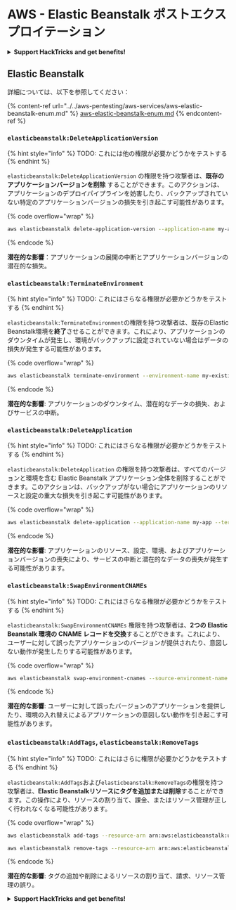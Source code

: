 # AWS - Elastic Beanstalk ポストエクスプロイテーション

<details>

<summary><strong>Support HackTricks and get benefits!</strong></summary>

* もし **HackTricks であなたの会社を宣伝したい** または **PEASS の最新バージョンにアクセスしたい** または **HackTricks を PDF でダウンロードしたい** 場合は、[**SUBSCRIPTION PLANS**](https://github.com/sponsors/carlospolop) をチェックしてください！
* [**公式 PEASS & HackTricks スワッグ**](https://peass.creator-spring.com) を手に入れましょう
* [**The PEASS Family**](https://opensea.io/collection/the-peass-family) を見つけてください。これは私たちの独占的な [**NFTs**](https://opensea.io/collection/the-peass-family) のコレクションです
* 💬 [**Discord グループ**](https://discord.gg/hRep4RUj7f) または [**telegram グループ**](https://t.me/peass) に参加するか、私を **Twitter** 🐦 [**@carlospolopm**](https://twitter.com/carlospolopm) で **フォロー** してください
* **ハッキングのトリックを共有するために、PR を** [**HackTricks**](https://github.com/carlospolop/hacktricks) **と** [**HackTricks Cloud**](https://github.com/carlospolop/hacktricks-cloud) **の GitHub リポジトリに提出してください**

</details>

## Elastic Beanstalk

詳細については、以下を参照してください：

{% content-ref url="../../aws-pentesting/aws-services/aws-elastic-beanstalk-enum.md" %}
[aws-elastic-beanstalk-enum.md](../../aws-pentesting/aws-services/aws-elastic-beanstalk-enum.md)
{% endcontent-ref %}

### `elasticbeanstalk:DeleteApplicationVersion`

{% hint style="info" %}
TODO: これには他の権限が必要かどうかをテストする
{% endhint %}

`elasticbeanstalk:DeleteApplicationVersion` の権限を持つ攻撃者は、**既存のアプリケーションバージョンを削除** することができます。このアクションは、アプリケーションのデプロイパイプラインを妨害したり、バックアップされていない特定のアプリケーションバージョンの損失を引き起こす可能性があります。

{% code overflow="wrap" %}
```bash
aws elasticbeanstalk delete-application-version --application-name my-app --version-label my-version
```
{% endcode %}

**潜在的な影響**：アプリケーションの展開の中断とアプリケーションバージョンの潜在的な損失。

### `elasticbeanstalk:TerminateEnvironment`

{% hint style="info" %}
TODO: これにはさらなる権限が必要かどうかをテストする
{% endhint %}

`elasticbeanstalk:TerminateEnvironment`の権限を持つ攻撃者は、既存のElastic Beanstalk環境を**終了**させることができます。これにより、アプリケーションのダウンタイムが発生し、環境がバックアップに設定されていない場合はデータの損失が発生する可能性があります。

{% code overflow="wrap" %}
```bash
aws elasticbeanstalk terminate-environment --environment-name my-existing-env
```
{% endcode %}

**潜在的な影響**: アプリケーションのダウンタイム、潜在的なデータの損失、およびサービスの中断。

### `elasticbeanstalk:DeleteApplication`

{% hint style="info" %}
TODO: これにはさらなる権限が必要かどうかをテストする
{% endhint %}

`elasticbeanstalk:DeleteApplication` の権限を持つ攻撃者は、すべてのバージョンと環境を含む Elastic Beanstalk アプリケーション全体を削除することができます。このアクションは、バックアップがない場合にアプリケーションのリソースと設定の重大な損失を引き起こす可能性があります。

{% code overflow="wrap" %}
```bash
aws elasticbeanstalk delete-application --application-name my-app --terminate-env-by-force
```
{% endcode %}

**潜在的な影響**: アプリケーションのリソース、設定、環境、およびアプリケーションバージョンの喪失により、サービスの中断と潜在的なデータの喪失が発生する可能性があります。

### `elasticbeanstalk:SwapEnvironmentCNAMEs`

{% hint style="info" %}
TODO: これにはさらなる権限が必要かどうかをテストする
{% endhint %}

`elasticbeanstalk:SwapEnvironmentCNAMEs` 権限を持つ攻撃者は、**2つの Elastic Beanstalk 環境の CNAME レコードを交換**することができます。これにより、ユーザーに対して誤ったアプリケーションのバージョンが提供されたり、意図しない動作が発生したりする可能性があります。

{% code overflow="wrap" %}
```bash
aws elasticbeanstalk swap-environment-cnames --source-environment-name my-env-1 --destination-environment-name my-env-2
```
{% endcode %}

**潜在的な影響**: ユーザーに対して誤ったバージョンのアプリケーションを提供したり、環境の入れ替えによるアプリケーションの意図しない動作を引き起こす可能性があります。

### `elasticbeanstalk:AddTags`, `elasticbeanstalk:RemoveTags`

{% hint style="info" %}
TODO: これにはさらに権限が必要かどうかをテストする
{% endhint %}

`elasticbeanstalk:AddTags`および`elasticbeanstalk:RemoveTags`の権限を持つ攻撃者は、**Elastic Beanstalkリソースにタグを追加または削除**することができます。この操作により、リソースの割り当て、課金、またはリソース管理が正しく行われなくなる可能性があります。

{% code overflow="wrap" %}
```bash
aws elasticbeanstalk add-tags --resource-arn arn:aws:elasticbeanstalk:us-west-2:123456789012:environment/my-app/my-env --tags Key=MaliciousTag,Value=1

aws elasticbeanstalk remove-tags --resource-arn arn:aws:elasticbeanstalk:us-west-2:123456789012:environment/my-app/my-env --tag-keys MaliciousTag
```
{% endcode %}

**潜在的な影響**: タグの追加や削除によるリソースの割り当て、請求、リソース管理の誤り。

<details>

<summary><strong>Support HackTricks and get benefits!</strong></summary>

* もしもあなたの**会社をHackTricksで宣伝したい**場合や、**PEASSの最新バージョンにアクセスしたい**場合、または**HackTricksをPDFでダウンロードしたい**場合は、[**SUBSCRIPTION PLANS**](https://github.com/sponsors/carlospolop)をチェックしてください！
* [**公式のPEASS＆HackTricksグッズ**](https://peass.creator-spring.com)を手に入れましょう
* [**The PEASS Family**](https://opensea.io/collection/the-peass-family)を見つけて、独占的な[**NFT**](https://opensea.io/collection/the-peass-family)のコレクションを発見しましょう
* 💬 [**Discordグループ**](https://discord.gg/hRep4RUj7f)または[**Telegramグループ**](https://t.me/peass)に**参加**するか、**Twitter**で私をフォローしてください 🐦 [**@carlospolopm**](https://twitter.com/carlospolopm)**.**
* **HackTricks**と**HackTricks Cloud**のgithubリポジトリにPRを提出して、あなたのハッキングトリックを共有してください。

</details>
